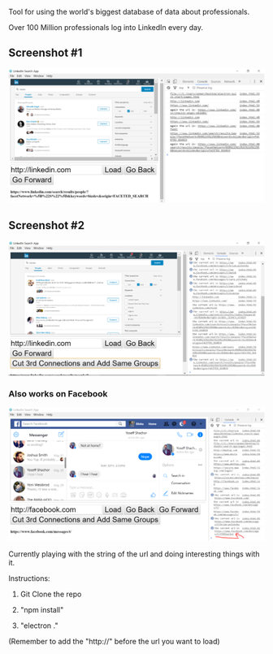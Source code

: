 Tool for using the world's biggest database of data about professionals.

Over 100 Million professionals log into LinkedIn every day.

<h2>Screenshot #1</h2>

<img src="linkedin-search-app.PNG">

<h2>Screenshot #2</h2>

<img src="search.PNG">

<h3>Also works on Facebook</h3>

<img src="fb.PNG">

Currently playing with the string of the url and doing interesting things with it.

Instructions:

1. Git Clone the repo

2. "npm install"

3. "electron ."

(Remember to add the "http://" before the url you want to load)